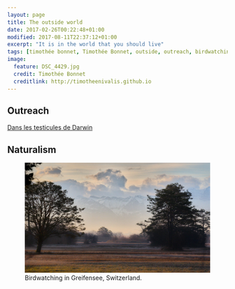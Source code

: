 ```yaml
---
layout: page
title: The outside world
date: 2017-02-26T00:22:48+01:00
modified: 2017-08-11T22:37:12+01:00
excerpt: "It is in the world that you should live"
tags: [timothée bonnet, Timothée Bonnet, outside, outreach, birdwatching]
image:
  feature: DSC_4429.jpg
  credit: Timothée Bonnet
  creditlink: http://timotheenivalis.github.io
---
```


## Outreach



[Dans les testicules de Darwin](http://danslestesticulesdedarwin.blogspot.com.au/)

## Naturalism

<figure>
	<img src="/images/DSC_7517.jpg">
	<figcaption> Birdwatching in Greifensee, Switzerland.</figcaption>
</figure>
